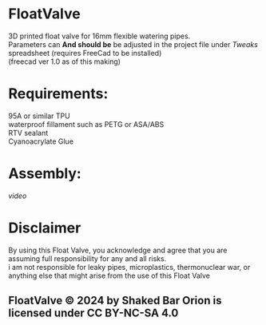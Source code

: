 # FloatValve
3D printed float valve for 16mm flexible watering pipes. <br/>
Parameters can **And should be** be adjusted in the project file under *Tweaks* spreadsheet (requires FreeCad to be installed) <br/>
(freecad ver 1.0 as of this making)

# Requirements:
95A or similar TPU<br/>
waterproof fillament such as PETG or ASA/ABS<br/>
RTV sealant<br/>
Cyanoacrylate Glue
# Assembly:
*video*

# Disclaimer
By using this Float Valve, you acknowledge and agree that you are assuming full responsibility for any and all risks.<br/>
i am not responsible for leaky pipes, microplastics, thermonuclear war, or anything else that might arise from the use of this Float Valve
## FloatValve © 2024 by Shaked Bar Orion is licensed under CC BY-NC-SA 4.0 
